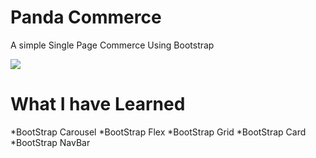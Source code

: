 # Panda Commerce

A simple Single Page Commerce Using Bootstrap

![](images/panda-commerce_demo.png)

# What I have Learned

*BootStrap Carousel
*BootStrap Flex
*BootStrap Grid
*BootStrap Card
*BootStrap NavBar

